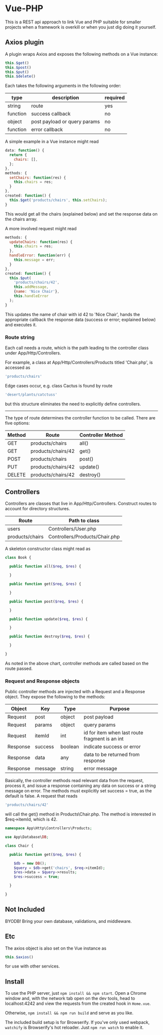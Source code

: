 # Vue-PHP

This is a REST api approach to link Vue and PHP suitable for smaller projects when a framework is overkill or when you just dig doing it yourself.

## Axios plugin

A plugin wraps Axios and exposes the following methods on a Vue instance:
```javascript
this.$get()
this.$post()
this.$put()
this.$delete()
```

Each takes the following arguments in the following order:

type | description | required
--- | --- | ---
string | route | yes
function | success callback | no
object | post payload or query params | no
function | error callback | no


A simple example in a Vue instance might read
```javascript
data: function() {
  return {
    chairs: [],
  };
},
methods: {
  setChairs: function(res) {
    this.chairs = res;
  }
},
created: function() {
  this.$get('products/chairs', this.setChairs);
}
```
This would get all the chairs (explained below) and set the response data on the chairs array.


A more involved request might read

```javascript
methods: {
  updateChairs: function(res) {
    this.chairs = res;
  },
  handleError: function(err) {
    this.message = err;
  }
},
created: function() {
  this.$put(
    'products/chairs/42',
    this.addMessage,
    {name: 'Nice Chair'},
    this.handleError
  );
}
```
This updates the name of chair with id 42 to 'Nice Chair', hands the appropriate callback the response data (success or error; explained below) and executes it.

### Route string

Each call needs a route, which is the path leading to the controller class under App/Http/Controllers.

For example, a class at App/Http/Controllers/Products titled 'Chair.php', is accessed as

```javascript
'products/chairs'
```

Edge cases occur, e.g. class Cactus is found by route
```javascript
'desert/plants/catctuss'
```
but this structure eliminates the need to explicitly define controllers.


------
The type of route determines the controller function to be called. There are five options:

Method | Route | Controller Method
--- | --- | ---
GET | products/chairs | all()
GET | products/chairs/42 | get()
POST | products/chairs | post()
PUT | products/chairs/42 | update()
DELETE | products/chairs/42 | destroy()



Controllers
------
Controllers are classes that live in App/Http/Controllers. Construct routes to account for directory structures.

Route | Path to class
--- | ---
users | Controllers/User.php
products/chairs | Controllers/Products/Chair.php

A skeleton constructor class might read as
```php
class Book {

  public function all($req, $res) {

  }

  public function get($req, $res) {

  }

  public function post($req, $res) {

  }

  public function update($req, $res) {

  }

  public function destroy($req, $res) {

  }

}
```
As noted in the above chart, controller methods are called based on the route passed.

### Request and Response objects

Public controller methods are injected with a Request and a Response object. They expose the following to the methods:

Object | Key | Type | Purpose
--- | --- | --- | ---
Request | post | object | post payload
Request | params | object | query params
Request | itemId | int | id for item when last route fragment is an int
Response | success | boolean | indicate success or error
Response | data | any | data to be returned from response
Response | message | string | error message

Basically, the controller methods read relevant data from the request, process it, and issue a response containing any data on success or a string message on error. The methods must explicitly set success = true, as the default is false. A request that reads
```javascript
'products/chairs/42'
```
will call the get() method in Products\Chair.php. The method is interested in $req->itemId, which is 42.


```php
namespace App\Http\Controllers\Products;

use App\Database\DB;

class Chair {

  public function get($req, $res) {

    $db = new DB();
    $query = $db->get('chairs', $req->itemId);
    $res->data = $query->results;
    $res->success = true;

  }

}
```

## Not Included

BYODB! Bring your own database, validations, and middleware.

## Etc

The axios object is also set on the Vue instance as
```javascript
this.$axios()
```
for use with other services.

## Install
To use the PHP server, just `npm install && npm start`. Open a Chrome window and, with the network tab open on the dev tools, head to localhost:4242 and view the requests from the created hook in `Home.vue`.

Otherwise, `npm install && npm run build` and serve as you like.

The included build setup is for Browserify. If you've only used webpack, `watchify` is Browserify's hot reloader. Just `npm run watch` to enable it.
